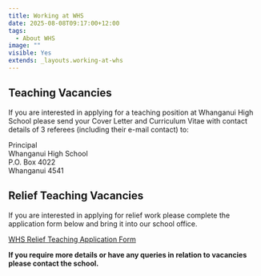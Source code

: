 ```yaml
---
title: Working at WHS
date: 2025-08-08T09:17:00+12:00
tags:
  - About WHS
image: ""
visible: Yes
extends: _layouts.working-at-whs
---
```

## Teaching Vacancies

If you are interested in applying for a teaching position at Whanganui High School please send your Cover Letter and Curriculum Vitae with contact details of 3 referees (including their e-mail contact) to:

Principal  
Whanganui High School  
P.O. Box 4022  
Whanganui 4541

## Relief Teaching Vacancies

If you are interested in applying for relief work please complete the application form below and bring it into our school office.

[WHS Relief Teaching Application Form](https://res.cloudinary.com/whanganuihigh/image/upload/v1580265198/Relief%20Teaching%20Form/Relief_Teaching_Application_Form_-_E_-_Form.pdf)

**If you require more details or have any queries in relation to vacancies please contact the school.**
